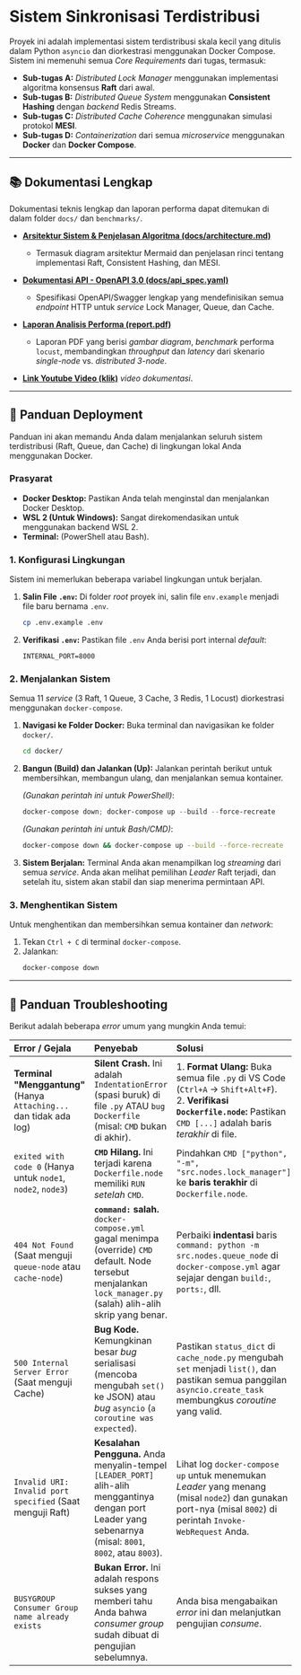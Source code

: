 # Sistem Sinkronisasi Terdistribusi

Proyek ini adalah implementasi sistem terdistribusi skala kecil yang ditulis dalam Python `asyncio` dan diorkestrasi menggunakan Docker Compose. Sistem ini memenuhi semua *Core Requirements* dari tugas, termasuk:

* **Sub-tugas A:** *Distributed Lock Manager* menggunakan implementasi algoritma konsensus **Raft** dari awal.
* **Sub-tugas B:** *Distributed Queue System* menggunakan **Consistent Hashing** dengan *backend* Redis Streams.
* **Sub-tugas C:** *Distributed Cache Coherence* menggunakan simulasi protokol **MESI**.
* **Sub-tugas D:** *Containerization* dari semua *microservice* menggunakan **Docker** dan **Docker Compose**.

---

## 📚 Dokumentasi Lengkap

Dokumentasi teknis lengkap dan laporan performa dapat ditemukan di dalam folder `docs/` dan `benchmarks/`.

* **[Arsitektur Sistem & Penjelasan Algoritma (docs/architecture.md)](docs/architecture.md)**
    * Termasuk diagram arsitektur Mermaid dan penjelasan rinci tentang implementasi Raft, Consistent Hashing, dan MESI.

* **[Dokumentasi API - OpenAPI 3.0 (docs/api_spec.yaml)](docs/api_spec.yaml)**
    * Spesifikasi OpenAPI/Swagger lengkap yang mendefinisikan semua *endpoint* HTTP untuk *service* Lock Manager, Queue, dan Cache.

* **[Laporan Analisis Performa (report.pdf)](report_11221019_Azhari_Rambe.pdf)**
    * Laporan PDF yang berisi *gambar diagram*, *benchmark* performa `locust`, membandingkan *throughput* dan *latency* dari skenario *single-node* vs. *distributed 3-node*.
 
* **[Link Youtube Video (klik)]([http://https://youtu.be/ITxsfpPtZD8](http://https//youtu.be/ITxsfpPtZD8))**
    *video dokumentasi*.

---

## 🚀 Panduan Deployment

Panduan ini akan memandu Anda dalam menjalankan seluruh sistem terdistribusi (Raft, Queue, dan Cache) di lingkungan lokal Anda menggunakan Docker.

### Prasyarat

* **Docker Desktop:** Pastikan Anda telah menginstal dan menjalankan Docker Desktop.
* **WSL 2 (Untuk Windows):** Sangat direkomendasikan untuk menggunakan backend WSL 2.
* **Terminal:** (PowerShell atau Bash).

### 1. Konfigurasi Lingkungan

Sistem ini memerlukan beberapa variabel lingkungan untuk berjalan.

1.  **Salin File `.env`:**
    Di folder *root* proyek ini, salin file `env.example` menjadi file baru bernama `.env`.
    ```bash
    cp .env.example .env
    ```

2.  **Verifikasi `.env`:**
    Pastikan file `.env` Anda berisi port internal *default*:
    ```env
    INTERNAL_PORT=8000
    ```

### 2. Menjalankan Sistem

Semua 11 *service* (3 Raft, 1 Queue, 3 Cache, 3 Redis, 1 Locust) diorkestrasi menggunakan `docker-compose`.

1.  **Navigasi ke Folder Docker:**
    Buka terminal dan navigasikan ke folder `docker/`.
    ```bash
    cd docker/
    ```

2.  **Bangun (Build) dan Jalankan (Up):**
    Jalankan perintah berikut untuk membersihkan, membangun ulang, dan menjalankan semua kontainer.

    *(Gunakan perintah ini untuk PowerShell)*:
    ```powershell
    docker-compose down; docker-compose up --build --force-recreate
    ```

    *(Gunakan perintah ini untuk Bash/CMD)*:
    ```bash
    docker-compose down && docker-compose up --build --force-recreate
    ```

3.  **Sistem Berjalan:**
    Terminal Anda akan menampilkan log *streaming* dari semua *service*. Anda akan melihat pemilihan *Leader* Raft terjadi, dan setelah itu, sistem akan stabil dan siap menerima permintaan API.

### 3. Menghentikan Sistem

Untuk menghentikan dan membersihkan semua kontainer dan *network*:
1.  Tekan `Ctrl + C` di terminal `docker-compose`.
2.  Jalankan:
    ```bash
    docker-compose down
    ```

---

## 🧐 Panduan Troubleshooting

Berikut adalah beberapa *error* umum yang mungkin Anda temui:

| Error / Gejala | Penyebab | Solusi |
| :--- | :--- | :--- |
| **Terminal "Menggantung"** (Hanya `Attaching...` dan tidak ada log) | **Silent Crash.** Ini adalah `IndentationError` (spasi buruk) di file `.py` ATAU `bug` `Dockerfile` (misal: `CMD` bukan di akhir). | 1. **Format Ulang:** Buka semua file `.py` di VS Code (`Ctrl+A` -> `Shift+Alt+F`).<br/>2. **Verifikasi `Dockerfile.node`:** Pastikan `CMD [...]` adalah baris *terakhir* di file. |
| `exited with code 0` (Hanya untuk `node1`, `node2`, `node3`) | **`CMD` Hilang.** Ini terjadi karena `Dockerfile.node` memiliki `RUN` *setelah* `CMD`. | Pindahkan `CMD ["python", "-m", "src.nodes.lock_manager"]` ke **baris terakhir** di `Dockerfile.node`. |
| `404 Not Found` (Saat menguji `queue-node` atau `cache-node`) | **`command:` salah.** `docker-compose.yml` gagal menimpa (override) `CMD` default. Node tersebut menjalankan `lock_manager.py` (salah) alih-alih skrip yang benar. | Perbaiki **indentasi** baris `command: python -m src.nodes.queue_node` di `docker-compose.yml` agar sejajar dengan `build:`, `ports:`, dll. |
| `500 Internal Server Error` (Saat menguji Cache) | **Bug Kode.** Kemungkinan besar *bug* serialisasi (mencoba mengubah `set()` ke JSON) atau *bug* `asyncio` (`a coroutine was expected`). | Pastikan `status_dict` di `cache_node.py` mengubah `set` menjadi `list()`, dan pastikan semua panggilan `asyncio.create_task` membungkus *coroutine* yang valid. |
| `Invalid URI: Invalid port specified` (Saat menguji Raft) | **Kesalahan Pengguna.** Anda menyalin-tempel `[LEADER_PORT]` alih-alih menggantinya dengan port Leader yang sebenarnya (misal: `8001`, `8002`, atau `8003`). | Lihat log `docker-compose up` untuk menemukan *Leader* yang menang (misal `node2`) dan gunakan port-nya (misal `8002`) di perintah `Invoke-WebRequest` Anda. |
| `BUSYGROUP Consumer Group name already exists` | **Bukan Error.** Ini adalah respons sukses yang memberi tahu Anda bahwa *consumer group* sudah dibuat di pengujian sebelumnya. | Anda bisa mengabaikan *error* ini dan melanjutkan pengujian *consume*. |
